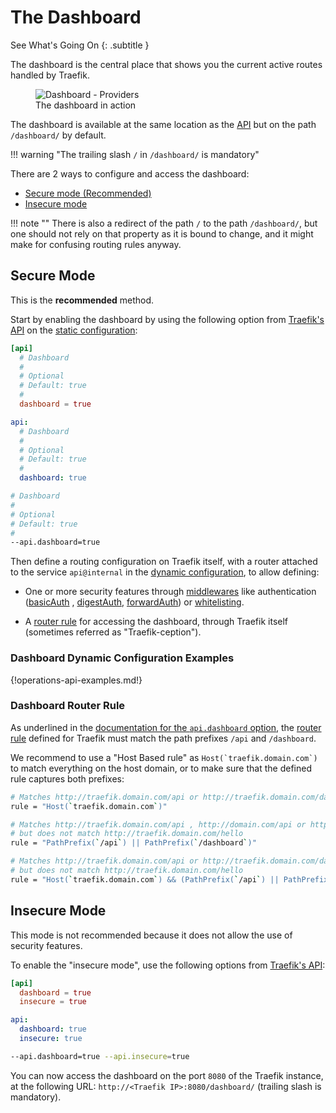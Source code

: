 # The Dashboard

See What's Going On
{: .subtitle }

The dashboard is the central place that shows you the current active routes handled by Traefik.

<figure>
    <img src="../../assets/img/webui-dashboard.png" alt="Dashboard - Providers" />
    <figcaption>The dashboard in action</figcaption>
</figure>

The dashboard is available at the same location as the [API](./api.md) but on the path `/dashboard/` by default.

!!! warning "The trailing slash `/` in `/dashboard/` is mandatory"

There are 2 ways to configure and access the dashboard:

- [Secure mode (Recommended)](#secure-mode)
- [Insecure mode](#insecure-mode)

!!! note ""
    There is also a redirect of the path `/` to the path `/dashboard/`,
    but one should not rely on that property as it is bound to change,
    and it might make for confusing routing rules anyway.

## Secure Mode

This is the **recommended** method.

Start by enabling the dashboard by using the following option from [Traefik's API](./api.md)
on the [static configuration](../getting-started/configuration-overview.md#the-static-configuration):

```toml tab="File (TOML)"
[api]
  # Dashboard
  #
  # Optional
  # Default: true
  #
  dashboard = true
```

```yaml tab="File (YAML)"
api:
  # Dashboard
  #
  # Optional
  # Default: true
  #
  dashboard: true
```

```bash tab="CLI"
# Dashboard
#
# Optional
# Default: true
#
--api.dashboard=true
```

Then define a routing configuration on Traefik itself,
with a router attached to the service `api@internal` in the
[dynamic configuration](../getting-started/configuration-overview.md#the-dynamic-configuration),
to allow defining:

- One or more security features through [middlewares](../middlewares/overview.md)
  like authentication ([basicAuth](../middlewares/basicauth.md) , [digestAuth](../middlewares/digestauth.md),
  [forwardAuth](../middlewares/forwardauth.md)) or [whitelisting](../middlewares/ipwhitelist.md).

- A [router rule](#dashboard-router-rule) for accessing the dashboard,
  through Traefik itself (sometimes referred as "Traefik-ception").

### Dashboard Dynamic Configuration Examples

{!operations-api-examples.md!}

### Dashboard Router Rule

As underlined in the [documentation for the `api.dashboard` option](./api.md#dashboard),
the [router rule](../routing/routers/index.md#rule) defined for Traefik must match
the path prefixes `/api` and `/dashboard`.

We recommend to use a "Host Based rule" as ```Host(`traefik.domain.com`)``` to match everything on the host domain,
or to make sure that the defined rule captures both prefixes:

```bash tab="Host Rule"
# Matches http://traefik.domain.com/api or http://traefik.domain.com/dashboard
rule = "Host(`traefik.domain.com`)"
```

```bash tab="Path Prefix Rule"
# Matches http://traefik.domain.com/api , http://domain.com/api or http://traefik.domain.com/dashboard
# but does not match http://traefik.domain.com/hello
rule = "PathPrefix(`/api`) || PathPrefix(`/dashboard`)"
```

```bash tab="Combination of Rules"
# Matches http://traefik.domain.com/api or http://traefik.domain.com/dashboard
# but does not match http://traefik.domain.com/hello
rule = "Host(`traefik.domain.com`) && (PathPrefix(`/api`) || PathPrefix(`/dashboard`))"
```

## Insecure Mode

This mode is not recommended because it does not allow the use of security features.

To enable the "insecure mode", use the following options from [Traefik's API](./api.md#insecure):

```toml tab="File (TOML)"
[api]
  dashboard = true
  insecure = true
```

```yaml tab="File (YAML)"
api:
  dashboard: true
  insecure: true
```

```bash tab="CLI"
--api.dashboard=true --api.insecure=true
```

You can now access the dashboard on the port `8080` of the Traefik instance,
at the following URL: `http://<Traefik IP>:8080/dashboard/` (trailing slash is mandatory).
